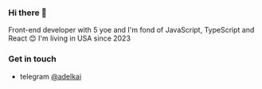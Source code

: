 ### Hi there 👋

Front-end developer with 5 yoe and I'm fond of JavaScript, TypeScript and React 😊
I'm living in USA since 2023


### Get in touch

- telegram [@adelkai](https://t.me/adelkai)

<!--
**adelinyshka/adelinyshka** is a ✨ _special_ ✨ repository because its `README.md` (this file) appears on your GitHub profile.

Here are some ideas to get you started:

- 🔭 I’m currently working on ...
- 🌱 I’m currently learning ...
- 👯 I’m looking to collaborate on ...
- 🤔 I’m looking for help with ...
- 💬 Ask me about ...
- 📫 How to reach me: ...
- 😄 Pronouns: ...
- ⚡ Fun fact: ...
-->
